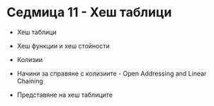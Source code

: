 # Седмица 11 - Хеш таблици

- Хеш таблици

- Хеш функции и хеш стойности

- Колизии

- Начини за справяне с колизиите - Open Addressing and Linear Chaining

- Представяне на хеш таблиците
